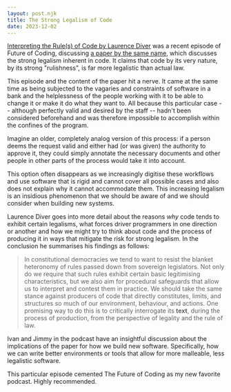 ```yaml
---
layout: post.njk
title: The Strong Legalism of Code
date: 2023-12-02
---
```


[Interpreting the Rule(s) of Code by Laurence Diver](https://futureofcoding.org/episodes/065) was a recent episode of Future of Coding, discussing [a paper by the same name](https://law.mit.edu/pub/interpretingtherulesofcode/release/4), which discusses the strong legalism inherent in code. It claims that code by its very nature, by its strong "rulishness", is far more legalistic than actual law.

This episode and the content of the paper hit a nerve. It came at the same time as being subjected to the vagaries and constraints of software in a bank and the helplessness of the people working with it to be able to change it or make it do what they want to. All because this particular case -- although perfectly valid and desired by the staff -- hadn't been considered beforehand and was therefore impossible to accomplish within the confines of the program.

Imagine an older, completely analog version of this process: if a person deems the request valid and either had (or was given) the authority to approve it, they could simply annotate the necessary documents and other people in other parts of the process would take it into account.

This option often disappears as we increasingly digitise these workflows and use software that is rigid and cannot cover all possible cases and also does not explain why it cannot accommodate them. This increasing legalism is an insidious phenomenon that we should be aware of and we should consider when building new systems.  

Laurence Diver goes into more detail about the reasons _why_ code tends to exhibit certain legalisms, what forces driver programmers in one direction or another and how we might try to think about code and the process of producing it in ways that mitigate the risk for strong legalism. In the conclusion he summarises his findings as follows:

> In constitutional democracies we tend to want to resist the blanket heteronomy of rules passed down from sovereign legislators. Not only do we require that such rules exhibit certain basic legitimising characteristics, but we also aim for procedural safeguards that allow us to interpret and contest them in practice. We should take the same stance against producers of code that directly constitutes, limits, and structures so much of our environment, behaviour, and actions. One promising way to do this is to critically interrogate its **text**, during the process of production, from the perspective of legality and the rule of law.

Ivan and Jimmy in the podcast have an insightful discussion about the implications of the paper for how we build new software. Specifically, how we can write better environments or tools that allow for more malleable, less legalistic software.

This particular episode cemented The Future of Coding as my new favorite podcast. Highly recommended.
